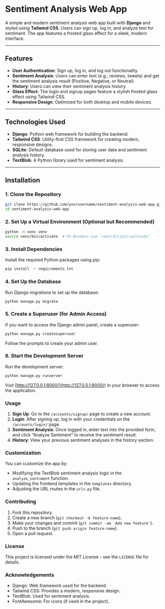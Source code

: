 # Sentiment Analysis Web App

A simple and modern sentiment analysis web app built with **Django** and styled using **Tailwind CSS**. Users can sign up, log in, and analyze text for sentiment. The app features a frosted glass effect for a sleek, modern interface.

---

## Features

- **User Authentication**: Sign up, log in, and log out functionality.
- **Sentiment Analysis**: Users can enter text (e.g., reviews, tweets) and get the sentiment analysis result (Positive, Negative, or Neutral).
- **History**: Users can view their sentiment analysis history.
- **Glass Effect**: The login and signup pages feature a stylish frosted glass effect using Tailwind CSS.
- **Responsive Design**: Optimized for both desktop and mobile devices.

---

## Technologies Used

- **Django**: Python web framework for building the backend.
- **Tailwind CSS**: Utility-first CSS framework for creating modern, responsive designs.
- **SQLite**: Default database used for storing user data and sentiment analysis history.
- **TextBlob**: A Python library used for sentiment analysis.

---

## Installation

### 1. Clone the Repository

```bash
git clone https://github.com/yourusername/sentiment-analysis-web-app.git
cd sentiment-analysis-web-app
```
### 2. Set Up a Virtual Environment (Optional but Recommended)

```bash
python -m venv venv
source venv/bin/activate  # On Windows use `venv\Scripts\activate`
```
### 3. Install Dependencies

Install the required Python packages using pip:

```bash
pip install -r requirements.txt
```
### 4. Set Up the Database

Run Django migrations to set up the database:

```bash
python manage.py migrate
```

### 5. Create a Superuser (for Admin Access)

If you want to access the Django admin panel, create a superuser:

```bash
python manage.py createsuperuser
```

Follow the prompts to create your admin user.

### 6. Start the Development Server

Run the development server:

```bash
python manage.py runserver
```

Visit [http://127.0.0.1:8000/](http://127.0.0.1:8000/) in your browser to access the application.

### Usage

1. **Sign Up**: Go to the `/accounts/signup/` page to create a new account.
2. **Login**: After signing up, log in with your credentials on the `/accounts/login/` page.
3. **Sentiment Analysis**: Once logged in, enter text into the provided form, and click “Analyze Sentiment” to receive the sentiment result.
4. **History**: View your previous sentiment analyses in the history section.

### Customization

You can customize the app by:
- Modifying the TextBlob sentiment analysis logic in the `analyze_sentiment` function.
- Updating the frontend templates in the `templates` directory.
- Adjusting the URL routes in the `urls.py` file.

### Contributing

1. Fork this repository.
2. Create a new branch (`git checkout -b feature-name`).
3. Make your changes and commit (`git commit -am 'Add new feature'`).
4. Push to the branch (`git push origin feature-name`).
5. Open a pull request.

### License

This project is licensed under the MIT License - see the `LICENSE` file for details.

### Acknowledgements

- Django: Web framework used for the backend.
- Tailwind CSS: Provides a modern, responsive design.
- TextBlob: Used for sentiment analysis.
- FontAwesome: For icons (if used in the project).

